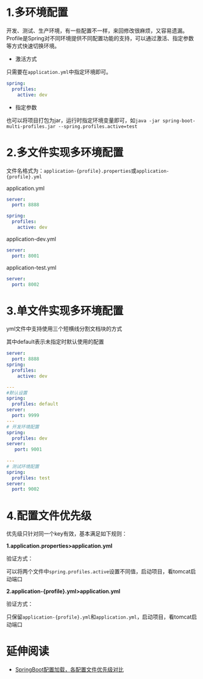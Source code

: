 # 1.多环境配置
开发、测试、生产环境，有一些配置不一样，来回修改很麻烦，又容易遗漏。
Profile是Spring对不同环境提供不同配置功能的支持，可以通过激活、指定参数等方式快速切换环境。

*  激活方式

只需要在`application.yml`中指定环境即可。

```yaml
spring:
  profiles:
    active: dev
```

* 指定参数

也可以将项目打包为jar，运行时指定环境变量即可，如`java -jar spring-boot-multi-profiles.jar --spring.profiles.active=test`

# 2.多文件实现多环境配置
文件名格式为：`application-{profile}.properties`或`application-{profile}.yml`

application.yml

```yaml
server:
  port: 8888

spring:
  profiles:
    active: dev
```

application-dev.yml

```yaml
server:
  port: 8001
```

application-test.yml

```yaml
server:
  port: 8002
```


# 3.单文件实现多环境配置
yml文件中支持使用三个短横线分割文档块的方式

其中default表示未指定时默认使用的配置

```yaml
server:
  port: 8888
spring:
  profiles:
    active: dev

---
#默认设置
spring:
  profiles: default
server:
  port: 9999
---
# 开发环境配置
spring:
  profiles: dev   
server:
   port: 9001
   
---
# 测试环境配置
spring:
  profiles: test   
server: 
  port: 9002   
```

# 4.配置文件优先级
优先级只针对同一个key有效，基本满足如下规则：

**1.application.properties>application.yml**

 验证方式：
 
 可以将两个文件中`spring.profiles.active`设置不同值，启动项目，看tomcat启动端口 

**2.application-{profile}.yml>application.yml**

验证方式：

只保留`application-{profile}.yml`和`application.yml`，启动项目，看tomcat启动端口

# 延伸阅读
* [SpringBoot配置加载，各配置文件优先级对比](https://blog.csdn.net/it_faquir/article/details/80869578)